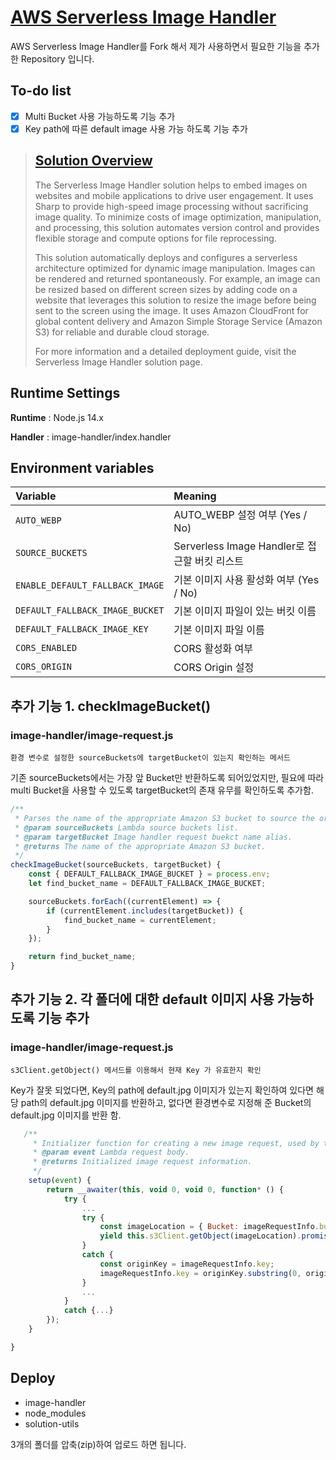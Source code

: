 # [AWS Serverless Image Handler](https://github.com/aws-solutions/serverless-image-handler)

AWS Serverless Image Handler를 Fork 해서 제가 사용하면서 필요한 기능을 추가한 Repository 입니다.

## To-do list

- [x] Multi Bucket 사용 가능하도록 기능 추가
- [x] Key path에 따른 default image 사용 가능 하도록 기능 추가

> ## [Solution Overview](https://github.com/aws-solutions/serverless-image-handler#solution-overview)
>
> The Serverless Image Handler solution helps to embed images on websites and mobile applications to drive user engagement. It uses Sharp to provide high-speed image processing without sacrificing image quality. To minimize costs of image optimization, manipulation, and processing, this solution automates version control and provides flexible storage and compute options for file reprocessing.
>
> This solution automatically deploys and configures a serverless architecture optimized for dynamic image manipulation. Images can be rendered and returned spontaneously. For example, an image can be resized based on different screen sizes by adding code on a website that leverages this solution to resize the image before being sent to the screen using the image. It uses Amazon CloudFront for global content delivery and Amazon Simple Storage Service (Amazon S3) for reliable and durable cloud storage.
>
> For more information and a detailed deployment guide, visit the Serverless Image Handler solution page.

## Runtime Settings

**Runtime** : Node.js 14.x

**Handler** : image-handler/index.handler

## Environment variables

| Variable                        | Meaning                                       |
| :------------------------------ | :-------------------------------------------- |
| `AUTO_WEBP`                     | AUTO_WEBP 설정 여부 (Yes / No)                |
| `SOURCE_BUCKETS`                | Serverless Image Handler로 접근할 버킷 리스트 |
| `ENABLE_DEFAULT_FALLBACK_IMAGE` | 기본 이미지 사용 활성화 여부 (Yes / No)       |
| `DEFAULT_FALLBACK_IMAGE_BUCKET` | 기본 이미지 파일이 있는 버킷 이름             |
| `DEFAULT_FALLBACK_IMAGE_KEY`    | 기본 이미지 파일 이름                         |
| `CORS_ENABLED`                  | CORS 활성화 여부                              |
| `CORS_ORIGIN`                   | CORS Origin 설정                              |

## 추가 기능 1. checkImageBucket()

### image-handler/image-request.js

    환경 변수로 설정한 sourceBuckets에 targetBucket이 있는지 확인하는 메서드

기존 sourceBuckets에서는 가장 앞 Bucket만 반환하도록 되어있었지만,
필요에 따라 multi Bucket을 사용할 수 있도록 targetBucket의 존재 유무를 확인하도록 추가함.

```javascript
/**
 * Parses the name of the appropriate Amazon S3 bucket to source the original image from.
 * @param sourceBuckets Lambda source buckets list.
 * @param targetBucket Image handler request buekct name alias.
 * @returns The name of the appropriate Amazon S3 bucket.
 */
checkImageBucket(sourceBuckets, targetBucket) {
    const { DEFAULT_FALLBACK_IMAGE_BUCKET } = process.env;
    let find_bucket_name = DEFAULT_FALLBACK_IMAGE_BUCKET;

    sourceBuckets.forEach((currentElement) => {
        if (currentElement.includes(targetBucket)) {
            find_bucket_name = currentElement;
        }
    });

    return find_bucket_name;
}
```

## 추가 기능 2. 각 폴더에 대한 default 이미지 사용 가능하도록 기능 추가

### image-handler/image-request.js

    s3Client.getObject() 메서드를 이용해서 현재 Key 가 유효한지 확인

Key가 잘못 되었다면, Key의 path에 default.jpg 이미지가 있는지 확인하여 있다면 해당 path의 default.jpg 이미지를 반환하고, 없다면 환경변수로 지정해 준 Bucket의 default.jpg 이미지를 반환 함.

```javascript
   /**
     * Initializer function for creating a new image request, used by the image handler to perform image modifications.
     * @param event Lambda request body.
     * @returns Initialized image request information.
     */
    setup(event) {
        return __awaiter(this, void 0, void 0, function* () {
            try {
                ...
                try {
                    const imageLocation = { Bucket: imageRequestInfo.bucket, Key: imageRequestInfo.key };
                    yield this.s3Client.getObject(imageLocation).promise();
                }
                catch {
                    const originKey = imageRequestInfo.key;
                    imageRequestInfo.key = originKey.substring(0, originKey.lastIndexOf('/') + 1) + "default.jpg";
                }
                ...
            }
            catch {...}
        });
    }

}
```

## Deploy

- image-handler
- node_modules
- solution-utils

3개의 폴더를 압축(zip)하여 업로드 하면 됩니다.

